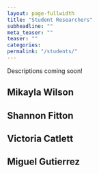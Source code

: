 ```yaml
---
layout: page-fullwidth
title: "Student Researchers"
subheadline: ""
meta_teaser: ""
teaser: ""
categories:
permalink: "/students/"
---
```


Descriptions coming soon!

## Mikayla Wilson


## Shannon Fitton


## Victoria Catlett


## Miguel Gutierrez